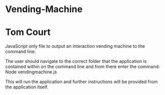 # Vending-Machine
# Tom Court

JavaScript only file to output an interaction vending machine to the command line.

The user should navigate to the correct folder that the application is contained within on the command line and from there enter the command:
Node vendingmachine.js

This will run the application and further instructions will be provided from the application itself. 
